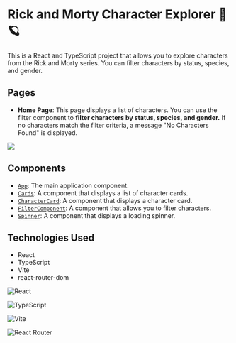 # Rick and Morty Character Explorer 🧪🪐

This is a React and TypeScript project that allows you to explore characters from the Rick and Morty series. You can filter characters by status, species, and gender.

## Pages

- **Home Page**: This page displays a list of characters. You can use the filter component to **filter characters by status, species, and gender.** If no characters match the filter criteria, a message "No Characters Found" is displayed.

![](/readmeSources/rickAndMorty.gif)

## Components

- [`App`](src/App.tsx): The main application component.
- [`Cards`](src/components/Cards/Cards.tsx): A component that displays a list of character cards.
- [`CharacterCard`](src/components/CharacterCard/CharacterCard.tsx): A component that displays a character card.
- [`FilterComponent`](src/components/FilterComponent/FilterComponent.tsx): A component that allows you to filter characters.
- [`Spinner`](src/components/Spinner/Spinner.tsx): A component that displays a loading spinner.

## Technologies Used

- React
- TypeScript
- Vite
- react-router-dom

![React](https://img.shields.io/badge/react-%2320232a.svg?style=for-the-badge&logo=react&logoColor=%2361DAFB)

![TypeScript](https://img.shields.io/badge/typescript-%23007ACC.svg?style=for-the-badge&logo=typescript&logoColor=white)

![Vite](https://img.shields.io/badge/vite-%23646CFF.svg?style=for-the-badge&logo=vite&logoColor=white)

![React Router](https://img.shields.io/badge/React_Router-CA4245?style=for-the-badge&logo=react-router&logoColor=white)